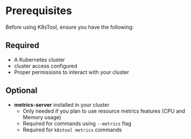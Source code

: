 # Prerequisites

Before using K8sTool, ensure you have the following:

## Required
- A Kubernetes cluster
- cluster access configured
- Proper permissions to interact with your cluster

## Optional
- **metrics-server** installed in your cluster
  - Only needed if you plan to use resource metrics features (CPU and Memory usage)
  - Required for commands using `--metrics` flag
  - Required for `k8stool metrics` commands

